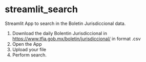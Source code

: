 # streamlit_search
Streamlit App to search in the Boletin Jurisdiccional data.
1. Download the daily Bolentin Jurisdiccional in https://www.tfja.gob.mx/boletin/jurisdiccional/ in format .csv
2. Open the App
3. Upload your file
4. Perform search.
